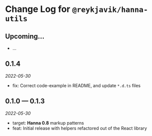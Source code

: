 # Change Log for `@reykjavik/hanna-utils`

## Upcoming...

- ... <!-- Add new lines here. -->

## 0.1.4

_2022-05-30_

- fix: Correct code-example in README, and update `*.d.ts` files

## 0.1.0 — 0.1.3

_2022-05-30_

- target: **Hanna 0.8** markup patterns
- feat: Initial release with helpers refactored out of the React library
